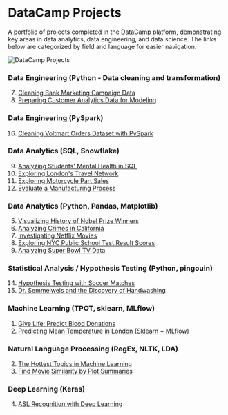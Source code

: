 # DataCamp Projects

A portfolio of projects completed in the DataCamp platform, demonstrating key areas in data analytics, data engineering, and data science. The links below are categorized by field and language for easier navigation.

![DataCamp Projects](https://camo.githubusercontent.com/216559808fd14a4e136636807e3e20fffac402542a1ddb30d12472197006e6d5/68747470733a2f2f63646e2e6461746163616d702e636f6d2f6d61696e2d6170702f6173736574732f70726f6a656374732f70726f6a656374732d696c6c757374726174696f6e2d666233653235336561303532376364353361616662643565643163343537306135633831386338646562613964306365646365623039356266363463623366612e737667)

### Data Engineering (Python - Data cleaning and transformation)

7. [Cleaning Bank Marketing Campaign Data](https://github.com/20100215/DataCamp_Projects/blob/main/projects/Project%207%20-%20Cleaning%20Bank%20Marketing%20Campaign%20Data/notebook.ipynb)
15. [Preparing Customer Analytics Data for Modeling](https://github.com/20100215/DataCamp_Projects/blob/main/projects/Project%2015%20-%20Preparing%20Customer%20Analytics%20Data%20for%20Modeling/notebook.ipynb)

### Data Engineering (PySpark)

16. [Cleaning Voltmart Orders Dataset with PySpark](https://github.com/20100215/DataCamp_Projects/blob/main/projects/Project%2016%20-%20Cleaning%20Voltmart%20Orders%20Dataset%20with%20PySpark/notebook.ipynb)

### Data Analytics (SQL, Snowflake)

9. [Analyzing Students' Mental Health in SQL](https://github.com/20100215/DataCamp_Projects/blob/main/projects/Project%209%20-%20Analyzing%20Students'%20Mental%20Health/notebook.ipynb)
12. [Exploring London's Travel Network](https://github.com/20100215/DataCamp_Projects/blob/main/projects/Project%2012%20-%20Exploring%20London's%20Travel%20Network/notebook.ipynb)
13. [Exploring Motorcycle Part Sales](https://github.com/20100215/DataCamp_Projects/blob/main/projects/Project%2013%20-%20Analyzing%20Motorcycle%20Part%20Sales/notebook.ipynb)
20. [Evaluate a Manufacturing Process](https://github.com/20100215/DataCamp_Projects/blob/main/projects/Project%2020%20-%20Evaluate%20a%20Manufacturing%20process/notebook.ipynb)

### Data Analytics (Python, Pandas, Matplotlib)

5. [Visualizing History of Nobel Prize Winners](https://github.com/20100215/DataCamp_Projects/blob/main/projects/Project%205%20-%20Visualizing%20History%20of%20Nobel%20Prize%20Winners/notebook.ipynb)
6. [Analyzing Crimes in California](https://github.com/20100215/DataCamp_Projects/blob/main/projects/Project%206%20-%20Analyzing%20Crimes%20in%20California/notebook.ipynb)
8. [Investigating Netflix Movies](https://github.com/20100215/DataCamp_Projects/blob/main/projects/Project%208%20-%20Investigating%20Netflix%20Movies/notebook.ipynb)
10. [Exploring NYC Public School Test Result Scores](https://github.com/20100215/DataCamp_Projects/blob/main/projects/Project%2010%20-%20Exploring%20NYC%20Public%20School%20Test%20Result%20Scores/notebook.ipynb)
18. [Analyzing Super Bowl TV Data](https://github.com/20100215/DataCamp_Projects/blob/main/projects/Project%2018%20-%20Analyzing%20Super%20Bowl%20TV%20Data/notebook.ipynb)

### Statistical Analysis / Hypothesis Testing (Python, pingouin)

14. [Hypothesis Testing with Soccer Matches](https://github.com/20100215/DataCamp_Projects/blob/main/projects/Project%2014%20-%20Hypothesis%20Testing%20with%20Soccer%20Matches/notebook.ipynb)
19. [Dr. Semmelweis and the Discovery of Handwashing](https://github.com/20100215/DataCamp_Projects/blob/main/projects/Project%2019%20-%20Dr.%20Semmelweis%20and%20the%20Discovery%20of%20Handwashing/notebook.ipynb)

### Machine Learning (TPOT, sklearn, MLflow)

1. [Give Life: Predict Blood Donations](https://github.com/20100215/DataCamp_Projects/blob/main/projects/Project%201%20-%20Give%20Life_Predict%20Blood%20Donations/notebook.ipynb)
17. [Predicting Mean Temperature in London (Sklearn + MLflow)](https://github.com/20100215/DataCamp_Projects/blob/main/projects/Project%2017%20-%20Predicting%20Temperature%20in%20London%20(Sklearn%20%2B%20MLflow)/notebook.ipynb)

### Natural Language Processing (RegEx, NLTK, LDA)

2. [The Hottest Topics in Machine Learning](https://github.com/20100215/DataCamp_Projects/blob/main/projects/Project%202%20-%20The%20Hottest%20Topics%20in%20Machine%20Learning/notebook.ipynb)
3. [Find Movie Similarity by Plot Summaries](https://github.com/20100215/DataCamp_Projects/blob/main/projects/Project%203%20-%20Find%20Movie%20Similarity%20from%20Plot%20Summaries/notebook.ipynb)

### Deep Learning (Keras)

4. [ASL Recognition with Deep Learning](https://github.com/20100215/DataCamp_Projects/blob/main/projects/Project%204%20-%20ASL%20Recognition%20with%20Deep%20Learning/notebook.ipynb)


